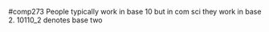 #comp273 
People typically work in base 10 but in com sci they work in base 2. 10110_2 denotes base two